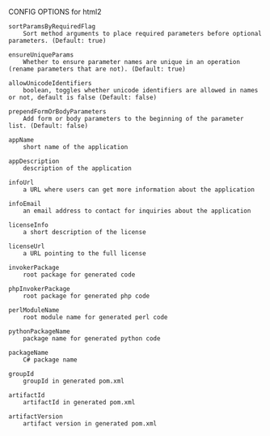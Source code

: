 
CONFIG OPTIONS for html2

	sortParamsByRequiredFlag
	    Sort method arguments to place required parameters before optional parameters. (Default: true)

	ensureUniqueParams
	    Whether to ensure parameter names are unique in an operation (rename parameters that are not). (Default: true)

	allowUnicodeIdentifiers
	    boolean, toggles whether unicode identifiers are allowed in names or not, default is false (Default: false)

	prependFormOrBodyParameters
	    Add form or body parameters to the beginning of the parameter list. (Default: false)

	appName
	    short name of the application

	appDescription
	    description of the application

	infoUrl
	    a URL where users can get more information about the application

	infoEmail
	    an email address to contact for inquiries about the application

	licenseInfo
	    a short description of the license

	licenseUrl
	    a URL pointing to the full license

	invokerPackage
	    root package for generated code

	phpInvokerPackage
	    root package for generated php code

	perlModuleName
	    root module name for generated perl code

	pythonPackageName
	    package name for generated python code

	packageName
	    C# package name

	groupId
	    groupId in generated pom.xml

	artifactId
	    artifactId in generated pom.xml

	artifactVersion
	    artifact version in generated pom.xml


